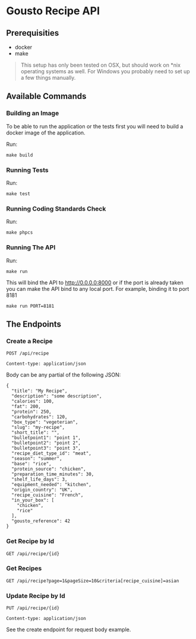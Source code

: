 # Gousto Recipe API

## Prerequisities

 * docker
 * make
 
> This setup has only been tested on OSX, but should work on *nix operating systems as well. 
For Windows you probably need to set up a few things manually. 

## Available Commands

### Building an Image

To be able to run the application or the tests first you will need to build a docker image of the application.

Run:
```
make build
```

### Running Tests

Run:
```
make test
```

### Running Coding Standards Check

Run:
```
make phpcs
```

### Running The API

Run:
```
make run 
```

This will bind the API to http://0.0.0.0:8000 or if the port is already taken you can make the API bind to any local port.
For example, binding it to port 8181
```
make run PORT=8181
```

## The Endpoints

### Create a Recipe
`POST /api/recipe`

`Content-type: application/json`

Body can be any partial of the following JSON:
```
{
  "title": "My Recipe",
  "description": "some description",
  "calories": 100,
  "fat": 200,
  "protein": 250,
  "carbohydrates": 120,
  "box_type": "vegeterian",
  "slug": "my-recipe",
  "short_title": "",
  "bulletpoint1": "point 1",
  "bulletpoint2": "point 2",
  "bulletpoint3": "point 3",
  "recipe_diet_type_id": "meat",
  "season": "summer",
  "base": "rice",
  "protein_source": "chicken",
  "preparation_time_minutes": 30,
  "shelf_life_days": 3,
  "equipment_needed": "kitchen",
  "origin_country": "UK",
  "recipe_cuisine": "French",
  "in_your_box": [
    "chicken",
    "rice"
  ],
  "gousto_reference": 42
}
```

### Get Recipe by Id

`GET /api/recipe/{id}`

### Get Recipes

`GET /api/recipe?page=1&pageSize=10&criteria[recipe_cuisine]=asian`

### Update Recipe by Id

`PUT /api/recipe/{id}`

`Content-type: application/json`

See the create endpoint for request body example.
